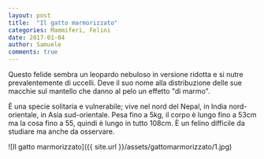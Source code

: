```yaml
---
layout: post
title:  "Il gatto marmorizzato"
categories: Mammiferi, Felini
date: 2017-01-04
author: Samuele
comments: true
---
```

Questo felide sembra un leopardo nebuloso in versione ridotta e si nutre prevalentemente di uccelli.
Deve il suo nome alla distribuzione delle sue macchie sul mantello che danno al pelo un effetto "di marmo".

È una specie solitaria e vulnerabile; vive nel nord del Nepal, in India nord-orientale, in Asia sud-orientale. Pesa fino a 5kg, il corpo è lungo fino a 53cm ma la cosa fino a 55, quindi è lungo in tutto 108cm. È un felino difficile da studiare ma anche da osservare.

![Il gatto marmorizzato]({{ site.url }}/assets/gattomarmorizzato/1.jpg)
